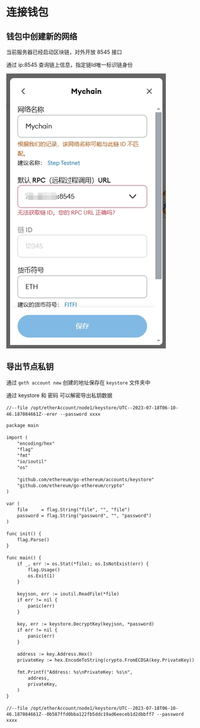 # 连接钱包
## 钱包中创建新的网络
当前服务器已经启动区块链，对外开放 8545 接口

通过 ip:8545 查询链上信息，指定链Id唯一标识链身份

![](./images/new_chain.png)

## 导出节点私钥
通过 `geth account new` 创建的地址保存在 `keystore` 文件夹中

通过 keystore 和 密码 可以解密导出私钥数据

`//--file /opt/etherAccount/node1/keystore/UTC--2023-07-18T06-10-46.187084661Z--erer --password xxxx
`
```golang
package main

import (
	"encoding/hex"
	"flag"
	"fmt"
	"io/ioutil"
	"os"

	"github.com/ethereum/go-ethereum/accounts/keystore"
	"github.com/ethereum/go-ethereum/crypto"
)

var (
	file     = flag.String("file", "", "file")
	password = flag.String("password", "", "password")
)

func init() {
	flag.Parse()
}

func main() {
	if _, err := os.Stat(*file); os.IsNotExist(err) {
		flag.Usage()
		os.Exit(1)
	}

	keyjson, err := ioutil.ReadFile(*file)
	if err != nil {
		panic(err)
	}

	key, err := keystore.DecryptKey(keyjson, *password)
	if err != nil {
		panic(err)
	}

	address := key.Address.Hex()
	privateKey := hex.EncodeToString(crypto.FromECDSA(key.PrivateKey))

	fmt.Printf("Address: %s\nPrivateKey: %s\n",
		address,
		privateKey,
	)
}

//--file /opt/etherAccount/node1/keystore/UTC--2023-07-18T06-10-46.187084661Z--0b587ffd0bba122fb5ddc19ad6eeceb1d2dbbff7 --password xxxx

```

